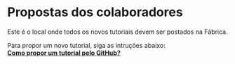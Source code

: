 # Propostas dos colaboradores

Este é o local onde todos os novos tutoriais devem ser postados na Fábrica.  

Para propor um novo tutorial, siga as intruções abaixo:  
**[Como propor um tutorial pelo GitHub?](https://github.com/Forumeiros/Factory/wiki/Como-propor-um-tutorial)**
